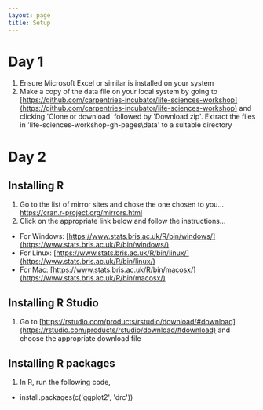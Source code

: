 ```yaml
---
layout: page
title: Setup
---
```


# Day 1

1. Ensure Microsoft Excel or similar is installed on your system
2. Make a copy of the data file on your local system by going to [https://github.com/carpentries-incubator/life-sciences-workshop](https://github.com/carpentries-incubator/life-sciences-workshop) 
and clicking 'Clone or download' followed by 'Download zip'. Extract the files in 'life-sciences-workshop-gh-pages\data' to a suitable directory

# Day 2

## Installing R

1. Go to the list of mirror sites and chose the one chosen to you... https://cran.r-project.org/mirrors.html 
2. Click on the appropriate link below and follow the instructions...

* For Windows: [https://www.stats.bris.ac.uk/R/bin/windows/](https://www.stats.bris.ac.uk/R/bin/windows/)
* For Linux: [https://www.stats.bris.ac.uk/R/bin/linux/](https://www.stats.bris.ac.uk/R/bin/linux/)
* For Mac: [https://www.stats.bris.ac.uk/R/bin/macosx/](https://www.stats.bris.ac.uk/R/bin/macosx/)

## Installing R Studio

1. Go to [https://rstudio.com/products/rstudio/download/#download](https://rstudio.com/products/rstudio/download/#download) and choose the appropriate download file


## Installing R packages

1. In R, run the following code,

* install.packages(c('ggplot2', 'drc'))